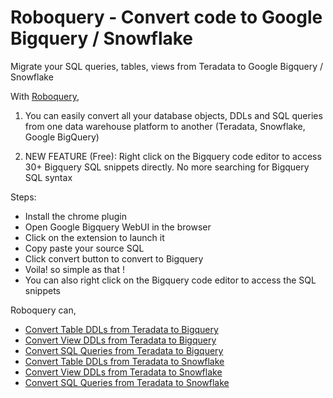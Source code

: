 # Roboquery - Convert code to Google Bigquery / Snowflake

Migrate your SQL queries, tables, views from Teradata to Google Bigquery / Snowflake

With [Roboquery](https://roboquery.com), 

1. You can easily convert all your database objects, DDLs and SQL queries from one data warehouse platform to another (Teradata, Snowflake, Google BigQuery)

2. NEW FEATURE (Free): Right click on the Bigquery code editor to access 30+ Bigquery SQL snippets directly. No more searching for Bigquery SQL syntax


Steps:

- Install the chrome plugin
- Open Google Bigquery WebUI in the browser
- Click on the extension to launch it
- Copy paste your source SQL
- Click convert button to convert to Bigquery
- Voila! so simple as that !
- You can also right click on the Bigquery code editor to access the SQL snippets

Roboquery can,

- [Convert Table DDLs from Teradata to Bigquery](https://roboquery.com)
- [Convert View DDLs from Teradata to Bigquery](https://roboquery.com)
- [Convert SQL Queries from Teradata to Bigquery](https://roboquery.com)
- [Convert Table DDLs from Teradata to Snowflake](https://roboquery.com)
- [Convert View DDLs from Teradata to Snowflake](https://roboquery.com)
- [Convert SQL Queries from Teradata to Snowflake](https://roboquery.com)
